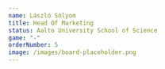 ```yaml
---
name: László Sólyom
title: Head Of Marketing
status: Aalto University School of Science
game: "-"
orderNumber: 5
image: /images/board-placeholder.png
---
```

